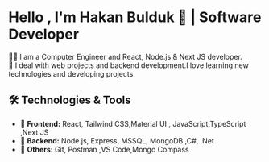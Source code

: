 # Hello , I'm  Hakan Bulduk 👋 | Software Developer
👨‍💻 I am a Computer Engineer and React, Node.js & Next JS developer.  
🚀 I deal with web projects and backend development.I love learning new technologies and developing projects.
 
## 🛠️ Technologies & Tools 
- 🔹 **Frontend:** React, Tailwind CSS,Material UI , JavaScript,TypeScript ,Next JS  
- 🔹 **Backend:** Node.js, Express, MSSQL, MongoDB ,C#, .Net
- 🔹 **Others:** Git, Postman ,VS Code,Mongo Compass
